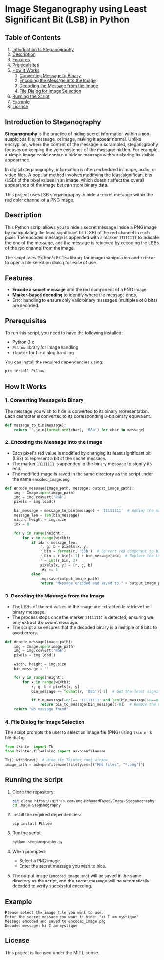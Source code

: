 # Image Steganography using Least Significant Bit (LSB) in Python

## Table of Contents
1. [Introduction to Steganography](#introduction-to-steganography)
2. [Description](#description)
3. [Features](#features)
4. [Prerequisites](#prerequisites)
5. [How It Works](#how-it-works)
    1. [Converting Message to Binary](#1-converting-message-to-binary)
    2. [Encoding the Message into the Image](#2-encoding-the-message-into-the-image)
    3. [Decoding the Message from the Image](#3-decoding-the-message-from-the-image)
    4. [File Dialog for Image Selection](#4-file-dialog-for-image-selection)
6. [Running the Script](#running-the-script)
7. [Example](#example)
8. [License](#license)

## Introduction to Steganography

**Steganography** is the practice of hiding secret information within a non-suspicious file, message, or image, making it appear normal. Unlike encryption, where the content of the message is scrambled, steganography focuses on keeping the very existence of the message hidden. For example, a simple image could contain a hidden message without altering its visible appearance.

In digital steganography, information is often embedded in image, audio, or video files. A popular method involves modifying the least significant bits (LSB) of the pixel values in an image, which doesn't affect the overall appearance of the image but can store binary data.

This project uses LSB steganography to hide a secret message within the red color channel of a PNG image.

## Description

This Python script allows you to hide a secret message inside a PNG image by manipulating the least significant bit (LSB) of the red channel in each pixel. The encoded message is appended with a marker `11111111` to indicate the end of the message, and the message is retrieved by decoding the LSBs of the red channel from the image.

The script uses Python’s `Pillow` library for image manipulation and `tkinter` to open a file selection dialog for ease of use.

## Features

- **Encode a secret message** into the red component of a PNG image.
- **Marker-based decoding** to identify where the message ends.
- Error handling to ensure only valid binary messages (multiples of 8 bits) are decoded.

## Prerequisites

To run this script, you need to have the following installed:
- Python 3.x
- `Pillow` library for image handling
- `tkinter` for file dialog handling

You can install the required dependencies using:

```bash
pip install Pillow
```

## How It Works

### 1. Converting Message to Binary
The message you wish to hide is converted to its binary representation. Each character is converted to its corresponding 8-bit binary equivalent.

```python
def message_to_bin(message):
    return ''.join(format(ord(char), '08b') for char in message)
```

### 2. Encoding the Message into the Image
- Each pixel's red value is modified by changing its least significant bit (LSB) to represent a bit of the secret message.
- The marker `11111111` is appended to the binary message to signify its end.
- The modified image is saved in the same directory as the script under the name `encoded_image.png`.

```python
def encode_message(image_path, message, output_image_path):
    img = Image.open(image_path)
    img = img.convert('RGB')
    pixels = img.load()

    bin_message = message_to_bin(message) + '11111111'  # Adding the marker 11111111 at the end
    message_len = len(bin_message)
    width, height = img.size
    idx = 0

    for y in range(height):
        for x in range(width):
            if idx < message_len:
                r, g, b = pixels[x, y]
                r_bin = format(r, '08b')  # Convert red component to binary
                r_bin = r_bin[:-1] + bin_message[idx]  # Replace the LSB with the message bit
                r = int(r_bin, 2)
                pixels[x, y] = (r, g, b)
                idx += 1
            else:
                img.save(output_image_path)
                return "Message encoded and saved to " + output_image_path
```

### 3. Decoding the Message from the Image
- The LSBs of the red values in the image are extracted to retrieve the binary message.
- The process stops once the marker `11111111` is detected, ensuring we only extract the secret message.
- The script also ensures that the decoded binary is a multiple of 8 bits to avoid errors.

```python
def decode_message(image_path):
    img = Image.open(image_path)
    img = img.convert('RGB')
    pixels = img.load()

    width, height = img.size
    bin_message = ''

    for y in range(height):
        for x in range(width):
            r, g, b = pixels[x, y]
            bin_message += format(r, '08b')[-1]  # Get the least significant bit

            if bin_message[-8:]== '11111111' and len(bin_message)%8==0:  # Check for the marker
                return bin_to_message(bin_message[:-8])  # Remove the marker and convert to text
    return "No message found"
```

### 4. File Dialog for Image Selection
The script prompts the user to select an image file (PNG) using `tkinter`'s file dialog.

```python
from tkinter import Tk
from tkinter.filedialog import askopenfilename

Tk().withdraw()  # Hide the Tkinter root window
image_path = askopenfilename(filetypes=[("PNG files", "*.png")])
```

## Running the Script

1. Clone the repository:
    ```bash
    git clone https://github.com/eng-MohamedFayed/Image-Steganography
    cd Image-Steganography
    ```

2. Install the required dependencies:
    ```bash
    pip install Pillow
    ```

3. Run the script:
    ```bash
    python steganography.py
    ```

4. When prompted:
    - Select a PNG image.
    - Enter the secret message you wish to hide.

5. The output image (`encoded_image.png`) will be saved in the same directory as the script, and the secret message will be automatically decoded to verify successful encoding.

## Example

```
Please select the image file you want to use:
Enter the secret message you want to hide: "hi I am mystique"
Message encoded and saved to encoded_image.png
Decoded message: hi I am mystique
```

## License

This project is licensed under the MIT License.
